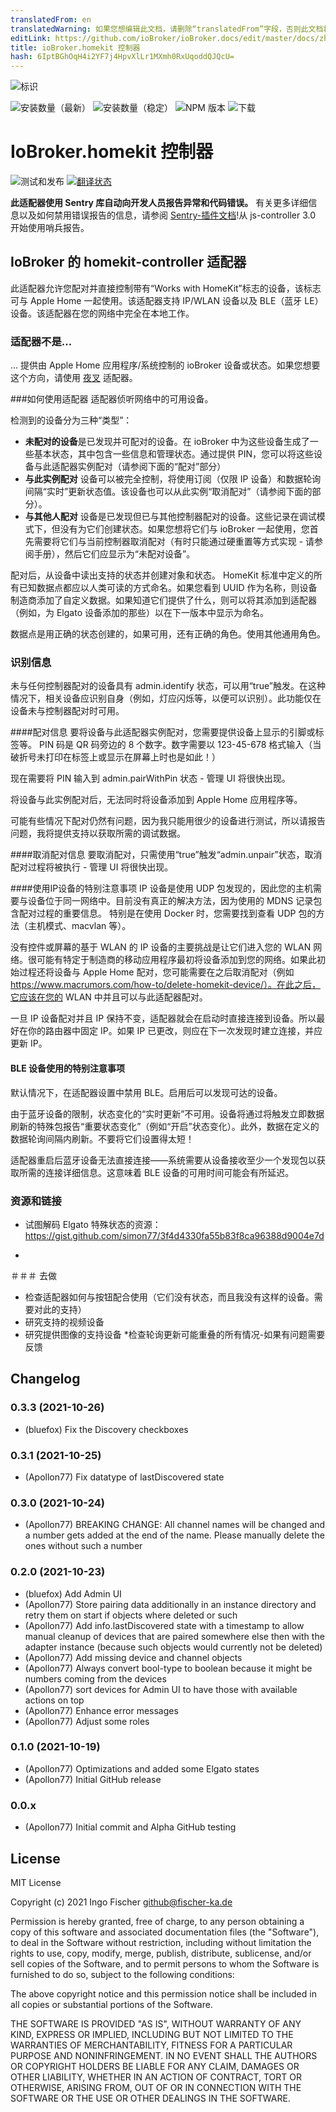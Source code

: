 ```yaml
---
translatedFrom: en
translatedWarning: 如果您想编辑此文档，请删除“translatedFrom”字段，否则此文档将再次自动翻译
editLink: https://github.com/ioBroker/ioBroker.docs/edit/master/docs/zh-cn/adapterref/iobroker.homekit-controller/README.md
title: ioBroker.homekit 控制器
hash: 6IptBGhOqH4i2YF7j4HpvXlLr1MXmh0RxUqoddQJQcU=
---
```

![标识](../../../en/adapterref/iobroker.homekit-controller/admin/homekit-controller.png)

![安装数量（最新）](https://iobroker.live/badges/homekit-controller-installed.svg)
![安装数量（稳定）](https://iobroker.live/badges/homekit-controller-stable.svg)
![NPM 版本](https://img.shields.io/npm/v/iobroker.homekit-controller.svg)
![下载](https://img.shields.io/npm/dm/iobroker.homekit-controller.svg)

# IoBroker.homekit 控制器
![测试和发布](https://github.com/Apollon77/ioBroker.homekit-controller/workflows/Test%20and%20Release/badge.svg) [![翻译状态](https://weblate.iobroker.net/widgets/adapters/-/homekit-controller/svg-badge.svg)](https://weblate.iobroker.net/engage/adapters/?utm_source=widget)

**此适配器使用 Sentry 库自动向开发人员报告异常和代码错误。** 有关更多详细信息以及如何禁用错误报告的信息，请参阅 [Sentry-插件文档](https://github.com/ioBroker/plugin-sentry#plugin-sentry)!从 js-controller 3.0 开始使用哨兵报告。

## IoBroker 的 homekit-controller 适配器
此适配器允许您配对并直接控制带有“Works with HomeKit”标志的设备，该标志可与 Apple Home 一起使用。该适配器支持 IP/WLAN 设备以及 BLE（蓝牙 LE）设备。该适配器在您的网络中完全在本地工作。

### 适配器不是...
... 提供由 Apple Home 应用程序/系统控制的 ioBroker 设备或状态。如果您想要这个方向，请使用 [夜叉](https://github.com/jensweigele/ioBroker.yahka) 适配器。

###如何使用适配器
适配器侦听网络中的可用设备。

检测到的设备分为三种“类型”：

* **未配对的设备**是已发现并可配对的设备。在 ioBroker 中为这些设备生成了一些基本状态，其中包含一些信息和管理状态。通过提供 PIN，您可以将这些设备与此适配器实例配对（请参阅下面的“配对”部分）
* **与此实例配对** 设备可以被完全控制，将使用订阅（仅限 IP 设备）和数据轮询间隔“实时”更新状态值。该设备也可以从此实例“取消配对”（请参阅下面的部分）。
* **与其他人配对** 设备是已发现但已与其他控制器配对的设备。这些记录在调试模式下，但没有为它们创建状态。如果您想将它们与 ioBroker 一起使用，您首先需要将它们与当前控制器取消配对（有时只能通过硬重置等方式实现 - 请参阅手册），然后它们应显示为“未配对设备”。

配对后，从设备中读出支持的状态并创建对象和状态。 HomeKit 标准中定义的所有已知数据点都应以人类可读的方式命名。如果您看到 UUID 作为名称，则设备制造商添加了自定义数据。如果知道它们提供了什么，则可以将其添加到适配器（例如，为 Elgato 设备添加的那些）以在下一版本中显示为命名。

数据点是用正确的状态创建的，如果可用，还有正确的角色。使用其他通用角色。

### 识别信息
未与任何控制器配对的设备具有 admin.identify 状态，可以用“true”触发。在这种情况下，相关设备应识别自身（例如，灯应闪烁等，以便可以识别）。此功能仅在设备未与控制器配对时可用。

####配对信息
要将设备与此适配器实例配对，您需要提供设备上显示的引脚或标签等。 PIN 码是 QR 码旁边的 8 个数字。数字需要以 123-45-678 格式输入（当破折号未打印在标签上或显示在屏幕上时也是如此！）

现在需要将 PIN 输入到 admin.pairWithPin 状态 - 管理 UI 将很快出现。

将设备与此实例配对后，无法同时将设备添加到 Apple Home 应用程序等。

可能有些情况下配对仍然有问题，因为我只能用很少的设备进行测试，所以请报告问题，我将提供支持以获取所需的调试数据。

####取消配对信息
要取消配对，只需使用“true”触发“admin.unpair”状态，取消配对过程将被执行 - 管理 UI 将很快出现。

####使用IP设备的特别注意事项
IP 设备是使用 UDP 包发现的，因此您的主机需要与设备位于同一网络中。目前没有真正的解决方法，因为使用的 MDNS 记录包含配对过程的重要信息。
特别是在使用 Docker 时，您需要找到查看 UDP 包的方法（主机模式、macvlan 等）。

没有控件或屏幕的基于 WLAN 的 IP 设备的主要挑战是让它们进入您的 WLAN 网络。很可能有特定于制造商的移动应用程序最初将设备添加到您的网络。如果此初始过程还将设备与 Apple Home 配对，您可能需要在之后取消配对（例如 https://www.macrumors.com/how-to/delete-homekit-device/）。在此之后，它应该在您的 WLAN 中并且可以与此适配器配对。

一旦 IP 设备配对并且 IP 保持不变，适配器就会在启动时直接连接到设备。所以最好在你的路由器中固定 IP。如果 IP 已更改，则应在下一次发现时建立连接，并应更新 IP。

#### BLE 设备使用的特别注意事项
默认情况下，在适配器设置中禁用 BLE。启用后可以发现可达的设备。

由于蓝牙设备的限制，状态变化的“实时更新”不可用。设备将通过将触发立即数据刷新的特殊包报告“重要状态变化”（例如“开启”状态变化）。此外，数据在定义的数据轮询间隔内刷新。不要将它们设置得太短！

适配器重启后蓝牙设备无法直接连接——系统需要从设备接收至少一个发现包以获取所需的连接详细信息。这意味着 BLE 设备的可用时间可能会有所延迟。

### 资源和链接
* 试图解码 Elgato 特殊状态的资源：https://gist.github.com/simon77/3f4d4330fa55b83f8ca96388d9004e7d

*

＃＃＃ 去做
* 检查适配器如何与按钮配合使用（它们没有状态，而且我没有这样的设备。需要对此的支持）
* 研究支持的视频设备
* 研究提供图像的支持设备
*检查轮询更新可能重叠的所有情况-如果有问题需要反馈

## Changelog
### 0.3.3 (2021-10-26)
* (bluefox) Fix the Discovery checkboxes

### 0.3.1 (2021-10-25)
* (Apollon77) Fix datatype of lastDiscovered state

### 0.3.0 (2021-10-24)
* (Apollon77) BREAKING CHANGE: All channel names will be changed and a number gets added at the end of the name. Please manually delete the ones without such a number

### 0.2.0 (2021-10-23)
* (bluefox) Add Admin UI
* (Apollon77) Store pairing data additionally in an instance directory and retry them on start if objects where deleted or such
* (Apollon77) Add info.lastDiscovered state with a timestamp to allow manual cleanup of devices that are paired somewhere else then with the adapter instance (because such objects would currently not be deleted)
* (Apollon77) Add missing device and channel objects
* (Apollon77) Always convert bool-type to boolean because it might be numbers coming from the devices
* (Apollon77) sort devices for Admin UI to have those with available actions on top
* (Apollon77) Enhance error messages
* (Apollon77) Adjust some roles

### 0.1.0 (2021-10-19)
* (Apollon77) Optimizations and added some Elgato states
* (Apollon77) Initial GitHub release

### 0.0.x
* (Apollon77) Initial commit and Alpha GitHub testing

## License
MIT License

Copyright (c) 2021 Ingo Fischer <github@fischer-ka.de>

Permission is hereby granted, free of charge, to any person obtaining a copy
of this software and associated documentation files (the "Software"), to deal
in the Software without restriction, including without limitation the rights
to use, copy, modify, merge, publish, distribute, sublicense, and/or sell
copies of the Software, and to permit persons to whom the Software is
furnished to do so, subject to the following conditions:

The above copyright notice and this permission notice shall be included in all
copies or substantial portions of the Software.

THE SOFTWARE IS PROVIDED "AS IS", WITHOUT WARRANTY OF ANY KIND, EXPRESS OR
IMPLIED, INCLUDING BUT NOT LIMITED TO THE WARRANTIES OF MERCHANTABILITY,
FITNESS FOR A PARTICULAR PURPOSE AND NONINFRINGEMENT. IN NO EVENT SHALL THE
AUTHORS OR COPYRIGHT HOLDERS BE LIABLE FOR ANY CLAIM, DAMAGES OR OTHER
LIABILITY, WHETHER IN AN ACTION OF CONTRACT, TORT OR OTHERWISE, ARISING FROM,
OUT OF OR IN CONNECTION WITH THE SOFTWARE OR THE USE OR OTHER DEALINGS IN THE
SOFTWARE.